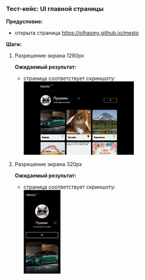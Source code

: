 ### Тест-кейс: UI главной страницы

**Предусловие:**
- открыта страница https://olhasmy.github.io/mesto

**Шаги:**

1. Разрешение экрана 1280px

   **Ожидаемый результат:**
   - страница соответствует скриншоту:
     <br><img src="./img/1280.png" style="width: 300px">

3. Разрешение экрана 320px

   **Ожидаемый результат:**
   - страница соответствует скриншоту:
     <br><img src="./img/320.png" style="width: 100px">
